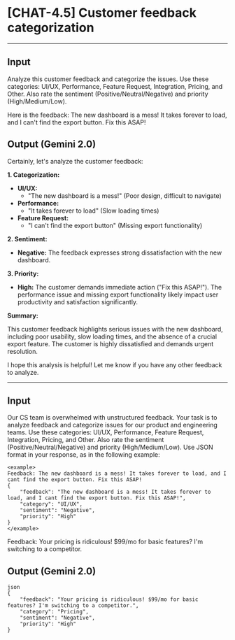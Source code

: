 # [CHAT-4.5] Customer feedback categorization

---

## Input

Analyze this customer feedback and categorize the issues. Use these categories: UI/UX, Performance, Feature Request, Integration, Pricing, and Other. Also rate the sentiment (Positive/Neutral/Negative) and priority (High/Medium/Low).

Here is the feedback: The new dashboard is a mess! It takes forever to load, and I can't find the export button. Fix this ASAP! 

## Output (Gemini 2.0)

Certainly, let's analyze the customer feedback:

**1. Categorization:**

* **UI/UX:** 
    * "The new dashboard is a mess!" (Poor design, difficult to navigate) 
* **Performance:**
    * "It takes forever to load" (Slow loading times)
* **Feature Request:**
    * "I can't find the export button" (Missing export functionality)

**2. Sentiment:**

* **Negative:** The feedback expresses strong dissatisfaction with the new dashboard.

**3. Priority:**

* **High:** The customer demands immediate action ("Fix this ASAP!"). The performance issue and missing export functionality likely impact user productivity and satisfaction significantly.

**Summary:**

This customer feedback highlights serious issues with the new dashboard, including poor usability, slow loading times, and the absence of a crucial export feature. The customer is highly dissatisfied and demands urgent resolution. 

I hope this analysis is helpful! Let me know if you have any other feedback to analyze.

---

## Input

Our CS team is overwhelmed with unstructured feedback. Your task is to analyze feedback and categorize issues for our product and engineering teams. Use these categories: UI/UX, Performance, Feature Request, Integration, Pricing, and Other. Also rate the sentiment (Positive/Neutral/Negative) and priority (High/Medium/Low). Use JSON format in your response, as in the following example:

```
<example>
Feedback: The new dashboard is a mess! It takes forever to load, and I cant find the export button. Fix this ASAP!
{
    "feedback": "The new dashboard is a mess! It takes forever to load, and I cant find the export button. Fix this ASAP!",
    "category": "UI/UX",
    "sentiment": "Negative",
    "priority": "High"
}
</example>
```

Feedback: Your pricing is ridiculous! $99/mo for basic features? I'm switching to a competitor.

## Output (Gemini 2.0)

```
json
{
    "feedback": "Your pricing is ridiculous! $99/mo for basic features? I'm switching to a competitor.",
    "category": "Pricing",
    "sentiment": "Negative",
    "priority": "High"
}
```

